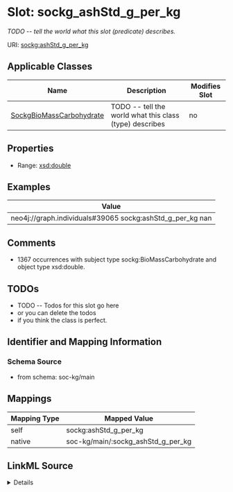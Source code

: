 

# Slot: sockg_ashStd_g_per_kg


_TODO -- tell the world what this slot (predicate) describes._





URI: [sockg:ashStd_g_per_kg](http://www.semanticweb.org/sockg/ontologies/2024/0/soil-carbon-ontology/ashStd_g_per_kg)



<!-- no inheritance hierarchy -->





## Applicable Classes

| Name | Description | Modifies Slot |
| --- | --- | --- |
| [SockgBioMassCarbohydrate](../classes/SockgBioMassCarbohydrate.md) | TODO -- tell the world what this class (type) describes |  no  |







## Properties

* Range: [xsd:double](http://www.w3.org/2001/XMLSchema#double)






## Examples

| Value |
| --- |
| neo4j://graph.individuals#39065 sockg:ashStd_g_per_kg nan |

## Comments

* 1367 occurrences with subject type sockg:BioMassCarbohydrate and object type xsd:double.

## TODOs

* TODO -- Todos for this slot go here
* or you can delete the todos
* if you think the class is perfect.

## Identifier and Mapping Information







### Schema Source


* from schema: soc-kg/main




## Mappings

| Mapping Type | Mapped Value |
| ---  | ---  |
| self | sockg:ashStd_g_per_kg |
| native | soc-kg/main/:sockg_ashStd_g_per_kg |




## LinkML Source

<details>
```yaml
name: sockg_ashStd_g_per_kg
description: TODO -- tell the world what this slot (predicate) describes.
todos:
- TODO -- Todos for this slot go here
- or you can delete the todos
- if you think the class is perfect.
comments:
- 1367 occurrences with subject type sockg:BioMassCarbohydrate and object type xsd:double.
examples:
- value: neo4j://graph.individuals#39065 sockg:ashStd_g_per_kg nan
from_schema: soc-kg/main
rank: 1000
slot_uri: sockg:ashStd_g_per_kg
alias: sockg_ashStd_g_per_kg
domain_of:
- sockg_BioMassCarbohydrate
range: double

```
</details>